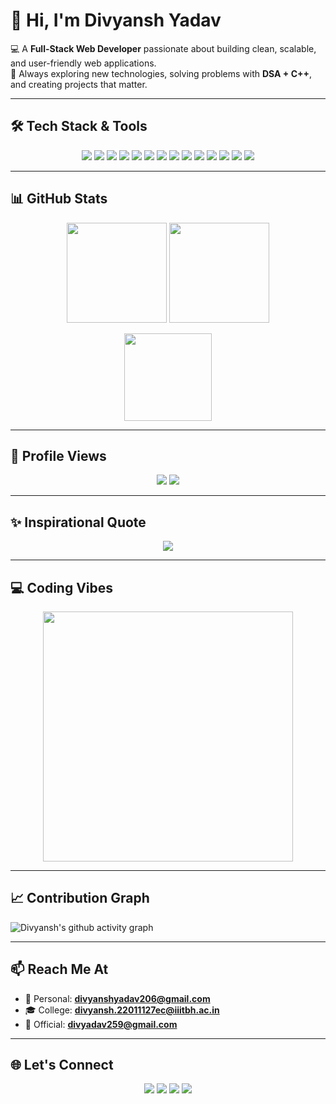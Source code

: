 
# 👋 Hi, I'm Divyansh Yadav  

💻 A **Full-Stack Web Developer** passionate about building clean, scalable, and user-friendly web applications.  
🌱 Always exploring new technologies, solving problems with **DSA + C++**, and creating projects that matter.  

---

## 🛠️ Tech Stack & Tools  

<p align="center">
  <img src="https://img.shields.io/badge/C++-00599C?style=for-the-badge&logo=cplusplus&logoColor=white"/>
  <img src="https://img.shields.io/badge/VS%20Code-0078d7?style=for-the-badge&logo=visual%20studio%20code&logoColor=white"/>
  <img src="https://img.shields.io/badge/HTML5-E34F26?style=for-the-badge&logo=html5&logoColor=white"/>
  <img src="https://img.shields.io/badge/CSS3-1572B6?style=for-the-badge&logo=css3&logoColor=white"/>
  <img src="https://img.shields.io/badge/JavaScript-323330?style=for-the-badge&logo=javascript&logoColor=F7DF1E"/>
  <img src="https://img.shields.io/badge/React-20232A?style=for-the-badge&logo=react&logoColor=61DAFB"/>
  <img src="https://img.shields.io/badge/Node.js-43853D?style=for-the-badge&logo=node.js&logoColor=white"/>
  <img src="https://img.shields.io/badge/Express.js-404D59?style=for-the-badge"/>
  <img src="https://img.shields.io/badge/MongoDB-4EA94B?style=for-the-badge&logo=mongodb&logoColor=white"/>
  <img src="https://img.shields.io/badge/Bootstrap-563D7C?style=for-the-badge&logo=bootstrap&logoColor=white"/>
  <img src="https://img.shields.io/badge/Mapbox-000000?style=for-the-badge&logo=mapbox&logoColor=white"/>
  <img src="https://img.shields.io/badge/Cloudinary-3448C5?style=for-the-badge&logo=cloudinary&logoColor=white"/>
  <img src="https://img.shields.io/badge/Git-F05033?style=for-the-badge&logo=git&logoColor=white"/>
  <img src="https://img.shields.io/badge/GitHub-181717?style=for-the-badge&logo=github&logoColor=white"/>
</p>  

---

## 📊 GitHub Stats  

<p align="center">
  <img src="https://github-readme-stats.vercel.app/api?username=divyadav0404&show_icons=true&theme=tokyonight&count_private=true" height="160" />
  <img src="https://streak-stats.demolab.com?user=divyadav0404&theme=tokyonight&hide_border=true" height="160" />
</p>

<p align="center">
  <img src="https://github-readme-stats.vercel.app/api/top-langs/?username=divyadav0404&layout=compact&theme=tokyonight" height="140" />
</p>


---

## 👀 Profile Views  

<p align="center">
  <img src="https://komarev.com/ghpvc/?username=divyadav0404&label=Profile%20Views&color=0e75b6&style=flat"/>
  <img src="https://img.shields.io/github/followers/divyadav0404?label=Followers&style=flat"/>
</p>

---

## ✨ Inspirational Quote  
<p align="center">
  <img src="https://quotes-github-readme.vercel.app/api?type=horizontal&theme=tokyonight&quoteCategory=programming"/>
</p>

---

## 💻 Coding Vibes  
<p align="center">
  <img src="https://media.giphy.com/media/qgQUggAC3Pfv687qPC/giphy.gif" width="400">
</p>

---

## 📈 Contribution Graph  
![Divyansh's github activity graph](https://github-readme-activity-graph.vercel.app/graph?username=divyadav0404&theme=tokyo-night)  

---

## 📫 Reach Me At  
- 📧 Personal: **divyanshyadav206@gmail.com**  
- 🎓 College: **divyansh.22011127ec@iiitbh.ac.in**  
- 🏢 Official: **divyadav259@gmail.com**  

---

## 🌐 Let's Connect  

<p align="center">
  <a href="https://www.linkedin.com/in/divyadav0404/"><img src="https://img.shields.io/badge/LinkedIn-0A66C2?style=for-the-badge&logo=linkedin&logoColor=white"/></a>
  <a href="https://github.com/divyadav0404"><img src="https://img.shields.io/badge/GitHub-000?style=for-the-badge&logo=github"/></a>
  <a href="https://www.quora.com/profile/Divyansh-Yadav-67"><img src="https://img.shields.io/badge/Quora-red?style=for-the-badge&logo=quora&logoColor=white"/></a>
  <a href="https://leetcode.com/u/yadav_d05/"><img src="https://img.shields.io/badge/LeetCode-FFA116?style=for-the-badge&logo=leetcode&logoColor=white"/></a>
</p>

